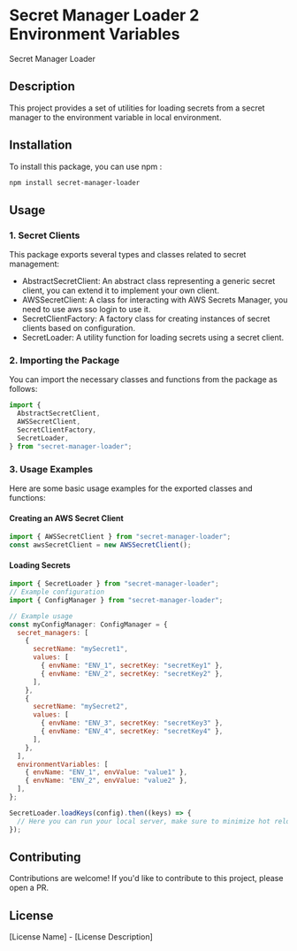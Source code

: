 # Secret Manager Loader 2 Environment Variables

Secret Manager Loader

## Description

This project provides a set of utilities for loading secrets from a secret manager to the environment variable in local environment.

## Installation

To install this package, you can use npm :

```bash
npm install secret-manager-loader
```

## Usage

### 1. Secret Clients

This package exports several types and classes related to secret management:

- AbstractSecretClient: An abstract class representing a generic secret client, you can extend it to implement your own client.
- AWSSecretClient: A class for interacting with AWS Secrets Manager, you need to use aws sso login to use it.
- SecretClientFactory: A factory class for creating instances of secret clients based on configuration.
- SecretLoader: A utility function for loading secrets using a secret client.

### 2. Importing the Package

You can import the necessary classes and functions from the package as follows:

```javascript
import {
  AbstractSecretClient,
  AWSSecretClient,
  SecretClientFactory,
  SecretLoader,
} from "secret-manager-loader";
```

### 3. Usage Examples

Here are some basic usage examples for the exported classes and functions:

#### Creating an AWS Secret Client

```javascript
import { AWSSecretClient } from "secret-manager-loader";
const awsSecretClient = new AWSSecretClient();
```

#### Loading Secrets

```javascript
import { SecretLoader } from "secret-manager-loader";
// Example configuration
import { ConfigManager } from "secret-manager-loader";

// Example usage
const myConfigManager: ConfigManager = {
  secret_managers: [
    {
      secretName: "mySecret1",
      values: [
        { envName: "ENV_1", secretKey: "secretKey1" },
        { envName: "ENV_2", secretKey: "secretKey2" },
      ],
    },
    {
      secretName: "mySecret2",
      values: [
        { envName: "ENV_3", secretKey: "secretKey3" },
        { envName: "ENV_4", secretKey: "secretKey4" },
      ],
    },
  ],
  environmentVariables: [
    { envName: "ENV_1", envValue: "value1" },
    { envName: "ENV_2", envValue: "value2" },
  ],
};

SecretLoader.loadKeys(config).then((keys) => {
  // Here you can run your local server, make sure to minimize hot reload using webpcak
});
```

## Contributing

Contributions are welcome! If you'd like to contribute to this project, please open a PR.

## License

[License Name] - [License Description]

